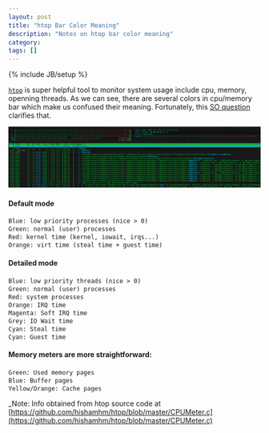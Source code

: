 ```yaml
---
layout: post
title: "htop Bar Color Meaning"
description: "Notes on htop bar color meaning"
category: 
tags: []
---
```

{% include JB/setup %}

[```htop```](https://hisham.hm/htop/) is super helpful tool to monitor system usage include cpu, memory, openning threads. As we can see, there are several colors in cpu/memory bar which make us confused their meaning. Fortunately, this [SO question](https://serverfault.com/questions/180711/what-exactly-do-the-colors-in-htop-status-bars-mean) clarifies that. 

![htop-screenshot](https://raw.githubusercontent.com/hugo53/hugo53.github.io/master/images/htop-screenshot.png)

#### Default mode

    Blue: low priority processes (nice > 0)
    Green: normal (user) processes
    Red: kernel time (kernel, iowait, irqs...)
    Orange: virt time (steal time + guest time)

#### Detailed mode

    Blue: low priority threads (nice > 0)
    Green: normal (user) processes
    Red: system processes
    Orange: IRQ time
    Magenta: Soft IRQ time
    Grey: IO Wait time
    Cyan: Steal time
    Cyan: Guest time

#### Memory meters are more straightforward:

    Green: Used memory pages
    Blue: Buffer pages
    Yellow/Orange: Cache pages

_Note: Info obtained from htop source code at [https://github.com/hishamhm/htop/blob/master/CPUMeter.c](https://github.com/hishamhm/htop/blob/master/CPUMeter.c)